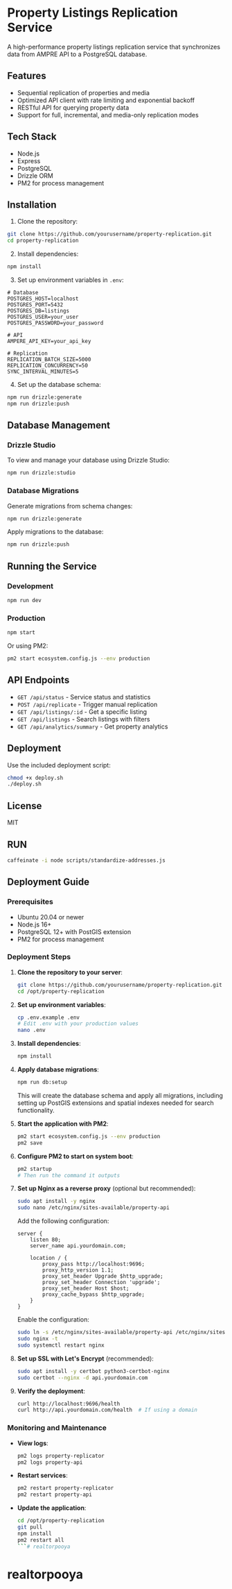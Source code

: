 # Property Listings Replication Service

A high-performance property listings replication service that synchronizes data from AMPRE API to a PostgreSQL database.

## Features

- Sequential replication of properties and media
- Optimized API client with rate limiting and exponential backoff
- RESTful API for querying property data
- Support for full, incremental, and media-only replication modes

## Tech Stack

- Node.js
- Express
- PostgreSQL
- Drizzle ORM
- PM2 for process management

## Installation

1. Clone the repository:
```bash
git clone https://github.com/yourusername/property-replication.git
cd property-replication
```

2. Install dependencies:
```bash
npm install
```

3. Set up environment variables in `.env`:
```
# Database
POSTGRES_HOST=localhost
POSTGRES_PORT=5432
POSTGRES_DB=listings
POSTGRES_USER=your_user
POSTGRES_PASSWORD=your_password

# API
AMPERE_API_KEY=your_api_key

# Replication
REPLICATION_BATCH_SIZE=5000
REPLICATION_CONCURRENCY=50
SYNC_INTERVAL_MINUTES=5
```

4. Set up the database schema:
```bash
npm run drizzle:generate
npm run drizzle:push
```

## Database Management

### Drizzle Studio

To view and manage your database using Drizzle Studio:

```bash
npm run drizzle:studio
```

### Database Migrations

Generate migrations from schema changes:
```bash
npm run drizzle:generate
```

Apply migrations to the database:
```bash
npm run drizzle:push
```

## Running the Service

### Development

```bash
npm run dev
```

### Production

```bash
npm start
```

Or using PM2:

```bash
pm2 start ecosystem.config.js --env production
```

## API Endpoints

- `GET /api/status` - Service status and statistics
- `POST /api/replicate` - Trigger manual replication
- `GET /api/listings/:id` - Get a specific listing
- `GET /api/listings` - Search listings with filters
- `GET /api/analytics/summary` - Get property analytics

## Deployment

Use the included deployment script:

```bash
chmod +x deploy.sh
./deploy.sh
```

## License

MIT 

## RUN
```bash
caffeinate -i node scripts/standardize-addresses.js
```

## Deployment Guide

### Prerequisites

- Ubuntu 20.04 or newer
- Node.js 16+ 
- PostgreSQL 12+ with PostGIS extension
- PM2 for process management

### Deployment Steps

1. **Clone the repository to your server**:
   ```bash
   git clone https://github.com/yourusername/property-replication.git /opt/property-replication
   cd /opt/property-replication
   ```

2. **Set up environment variables**:
   ```bash
   cp .env.example .env
   # Edit .env with your production values
   nano .env
   ```

3. **Install dependencies**:
   ```bash
   npm install
   ```

4. **Apply database migrations**:
   ```bash
   npm run db:setup
   ```
   This will create the database schema and apply all migrations, including setting up PostGIS extensions and spatial indexes needed for search functionality.

5. **Start the application with PM2**:
   ```bash
   pm2 start ecosystem.config.js --env production
   pm2 save
   ```

6. **Configure PM2 to start on system boot**:
   ```bash
   pm2 startup
   # Then run the command it outputs
   ```

7. **Set up Nginx as a reverse proxy** (optional but recommended):
   ```bash
   sudo apt install -y nginx
   sudo nano /etc/nginx/sites-available/property-api
   ```

   Add the following configuration:
   ```
   server {
       listen 80;
       server_name api.yourdomain.com;

       location / {
           proxy_pass http://localhost:9696;
           proxy_http_version 1.1;
           proxy_set_header Upgrade $http_upgrade;
           proxy_set_header Connection 'upgrade';
           proxy_set_header Host $host;
           proxy_cache_bypass $http_upgrade;
       }
   }
   ```

   Enable the configuration:
   ```bash
   sudo ln -s /etc/nginx/sites-available/property-api /etc/nginx/sites-enabled/
   sudo nginx -t
   sudo systemctl restart nginx
   ```

8. **Set up SSL with Let's Encrypt** (recommended):
   ```bash
   sudo apt install -y certbot python3-certbot-nginx
   sudo certbot --nginx -d api.yourdomain.com
   ```

9. **Verify the deployment**:
   ```bash
   curl http://localhost:9696/health
   curl http://api.yourdomain.com/health  # If using a domain
   ```

### Monitoring and Maintenance

- **View logs**:
  ```bash
  pm2 logs property-replicator
  pm2 logs property-api
  ```

- **Restart services**:
  ```bash
  pm2 restart property-replicator
  pm2 restart property-api
  ```

- **Update the application**:
  ```bash
  cd /opt/property-replication
  git pull
  npm install
  pm2 restart all
  ```# realtorpooya
# realtorpooya
